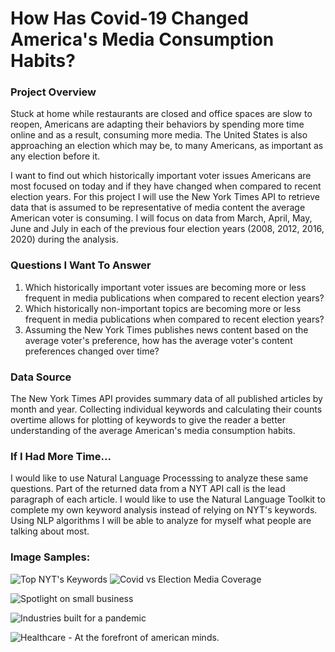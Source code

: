 # How Has Covid-19 Changed America's Media Consumption Habits?

### Project Overview
Stuck at home while restaurants are closed and office spaces are slow to reopen, Americans are adapting their behaviors by spending more time online and as a result, consuming more media. The United States is also approaching an election which may be, to many Americans, as important as any election before it.

I want to find out which historically important voter issues Americans are most focused on today and if they have changed when compared to recent election years. For this project I will use the New York Times API to retrieve data that is assumed to be representative of media content the average American voter is consuming. I will focus on data from March, April, May, June and July in each of the previous four election years (2008, 2012, 2016, 2020) during the analysis.

### Questions I Want To Answer
1. Which historically important voter issues are becoming more or less frequent in media publications when compared to recent election years?
2. Which historically non-important topics are becoming more or less frequent in media publications when compared to recent election years?
3. Assuming the New York Times publishes news content based on the average voter's preference, how has the average voter's content preferences changed over time?

### Data Source
The New York Times API provides summary data of all published articles by month and year. Collecting individual keywords and calculating their counts overtime allows for plotting of keywords to give the reader a better understanding of the average American's media consumption habits. 

### If I Had More Time...
I would like to use Natural Language Processsing to analyze these same questions. Part of the returned data from a NYT API call is the lead paragraph of each article. I would like to use the Natural Language Toolkit to complete my own keyword analysis instead of relying on NYT's keywords. Using NLP algorithms I will be able to analyze for myself what people are talking about most.


### Image Samples:
![Top NYT's Keywords](https://github.com/loganbonsignore/Media_Consumption_Analysis/blob/master/Images/pies.png?raw=true)
![Covid vs Election Media Coverage](https://github.com/loganbonsignore/Media_Consumption_Analysis/blob/master/Images/covid_vs_elections.png?raw=true)

![Spotlight on small business](https://github.com/loganbonsignore/Media_Consumption_Analysis/blob/master/Images/economy_1.png?raw=true)

![Industries built for a pandemic](https://github.com/loganbonsignore/Media_Consumption_Analysis/blob/master/Images/economy_2.png?raw=true)

![Healthcare - At the forefront of american minds.](https://github.com/loganbonsignore/Media_Consumption_Analysis/blob/master/Images/healthcare.png?raw=true)
